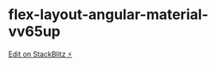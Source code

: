 # flex-layout-angular-material-vv65up

[Edit on StackBlitz ⚡️](https://stackblitz.com/edit/flex-layout-angular-material-vv65up)